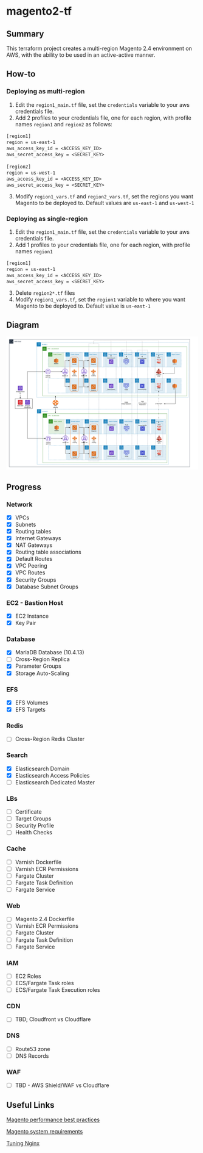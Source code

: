 # magento2-tf

## Summary
This terraform project creates a multi-region Magento 2.4 environment on AWS, with the ability to be used in an active-active manner. 

## How-to
### Deploying as multi-region
1. Edit the `region1_main.tf` file, set the `credentials` variable to your aws credentials file.
2. Add 2 profiles to your credentials file, one for each region, with profile names `region1` and `region2` as follows:

```
[region1]
region = us-east-1
aws_access_key_id = <ACCESS_KEY_ID>
aws_secret_access_key = <SECRET_KEY>

[region2]
region = us-west-1
aws_access_key_id = <ACCESS_KEY_ID>
aws_secret_access_key = <SECRET_KEY>
```
3. Modify `region1_vars.tf` and `region2_vars.tf`, set the regions you want Magento to be deployed to. Default values are `us-east-1` and `us-west-1`

### Deploying as single-region
1. Edit the `region1_main.tf` file, set the `credentials` variable to your aws credentials file.
2. Add 1 profiles to your credentials file, one for each region, with profile names `region1`

```
[region1]
region = us-east-1
aws_access_key_id = <ACCESS_KEY_ID>
aws_secret_access_key = <SECRET_KEY>
```
3. Delete `region2*.tf` files
4. Modify `region1_vars.tf`, set the `region1` variable to where you want Magento to be deployed to. Default value is `us-east-1`

## Diagram
![screenshot](https://github.com/davoclock/magento2-tf/blob/master/img/multiregionmagento.png)

## Progress
### Network
- [x] VPCs
- [x] Subnets
- [x] Routing tables
- [x] Internet Gateways
- [x] NAT Gateways
- [x] Routing table associations
- [x] Default Routes
- [X] VPC Peering
- [X] VPC Routes
- [X] Security Groups
- [X] Database Subnet Groups

### EC2 - Bastion Host
- [X] EC2 Instance
- [X] Key Pair

### Database
- [X] MariaDB Database (10.4.13)
- [ ] Cross-Region Replica
- [X] Parameter Groups
- [X] Storage Auto-Scaling

### EFS
- [X] EFS Volumes
- [X] EFS Targets

### Redis
- [ ] Cross-Region Redis Cluster

### Search
- [X] Elasticsearch Domain
- [X] Elasticsearch Access Policies
- [ ] Elasticsearch Dedicated Master

### LBs
- [ ] Certificate
- [ ] Target Groups
- [ ] Security Profile
- [ ] Health Checks

### Cache
- [ ] Varnish Dockerfile
- [ ] Varnish ECR Permissions
- [ ] Fargate Cluster
- [ ] Fargate Task Definition
- [ ] Fargate Service

### Web
- [ ] Magento 2.4 Dockerfile
- [ ] Varnish ECR Permissions
- [ ] Fargate Cluster
- [ ] Fargate Task Definition
- [ ] Fargate Service

### IAM
- [ ] EC2 Roles
- [ ] ECS/Fargate Task roles
- [ ] ECS/Fargate Task Execution roles

### CDN
- [ ] TBD; Cloudfront vs Cloudflare

### DNS
- [ ] Route53 zone
- [ ] DNS Records

### WAF
- [ ] TBD - AWS Shield/WAF vs Cloudflare

## Useful Links
[Magento performance best practices](https://devdocs.magento.com/guides/v2.3/performance-best-practices/software.html)

[Magento system requirements](https://devdocs.magento.com/guides/v2.3/install-gde/system-requirements-tech.html)

[Tuning Nginx](https://www.nginx.com/blog/tuning-nginx/)
